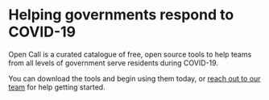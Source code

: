 # Helping governments respond to COVID-19

Open Call is a curated catalogue of free, open source tools to help teams from all levels of government serve residents during COVID-19.

You can download the tools and begin using them today, or [reach out to our team](https://forms.gle/Q7PiKNZ1tapidJuP9) for help getting started.